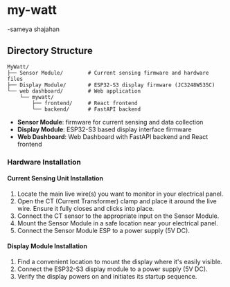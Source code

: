 # my-watt
-sameya shajahan

## Directory Structure
```
MyWatt/
├── Sensor Module/        # Current sensing firmware and hardware files
├── Display Module/       # ESP32-S3 display firmware (JC3248W535C)
└── web dashboard/        # Web application
    └── mywatt/
        ├── frontend/     # React frontend
        └── backend/      # FastAPI backend
```
- **Sensor Module**: firmware for current sensing and data collection
- **Display Module**: ESP32-S3 based  display interface firmware
- **Web Dashboard**: Web Dashboard with FastAPI backend and React frontend

### Hardware Installation

#### Current Sensing Unit Installation
1. Locate the main live wire(s) you want to monitor in your electrical panel.
2. Open the CT (Current Transformer) clamp and place it around the live wire. Ensure it fully closes and clicks into place.
3. Connect the CT sensor to the appropriate input on the Sensor Module.
4. Mount the Sensor Module in a safe location near your electrical panel.
5. Connect the Sensor Module ESP to a power supply (5V DC).

#### Display Module Installation
1. Find a convenient location to mount the display where it's easily visible.
2. Connect the ESP32-S3 display module to a power supply (5V DC).
3. Verify the display powers on and initiates its startup sequence.

